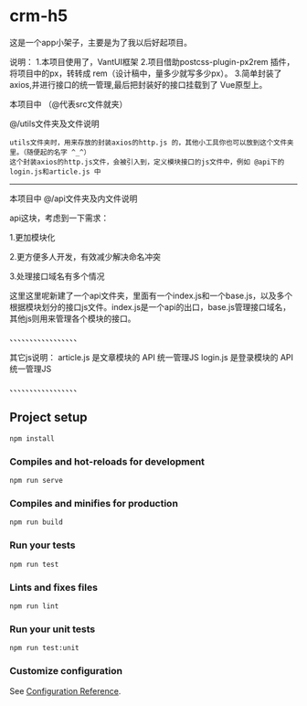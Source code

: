 # crm-h5

这是一个app小架子，主要是为了我以后好起项目。

说明： 
	1.本项目使用了，VantUI框架
	2.项目借助postcss-plugin-px2rem 插件，将项目中的px，转转成
		rem（设计稿中，量多少就写多少px）。
	3.简单封装了 axios,并进行接口的统一管理,最后把封装好的接口挂载到了
		Vue原型上。

本项目中
（@代表src文件就夹）

@/utils文件夹及文件说明

    utils文件夹时，用来存放的封装axios的http.js 的，其他小工具你也可以放到这个文件夹里。（随便起的名字 ^_^）
    这个封装axios的http.js文件，会被引入到，定义模块接口的js文件中，例如 @api下的 login.js和article.js 中


--------------------
本项目中
@/api文件夹及内文件说明

api这块，考虑到一下需求：

1.更加模块化

2.更方便多人开发，有效减少解决命名冲突

3.处理接口域名有多个情况

这里这里呢新建了一个api文件夹，里面有一个index.js和一个base.js，以及多个根据模块划分的接口js文件。index.js是一个api的出口，base.js管理接口域名，其他js则用来管理各个模块的接口。

、、、、、、、、、、、、、、、、、

其它js说明：
article.js 是文章模块的 API 统一管理JS
login.js 是登录模块的   API 统一管理JS

、、、、、、、、、、、、、、、、、






## Project setup
```
npm install
```

### Compiles and hot-reloads for development
```
npm run serve
```

### Compiles and minifies for production
```
npm run build
```

### Run your tests
```
npm run test
```

### Lints and fixes files
```
npm run lint
```

### Run your unit tests
```
npm run test:unit
```

### Customize configuration
See [Configuration Reference](https://cli.vuejs.org/config/).
